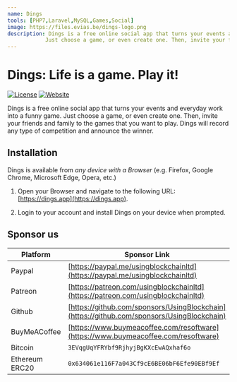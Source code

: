 ```yaml
---
name: Dings
tools: [PHP7,Laravel,MySQL,Games,Social]
image: https://files.evias.be/dings-logo.png
description: Dings is a free online social app that turns your events and everyday work into a funny game.
            Just choose a game, or even create one. Then, invite your friends and family to the games that you want to play and organize streams.
---
```


# Dings: Life is a game. Play it!

[![License](https://img.shields.io/badge/License-LGPL%203.0%20only-blue.svg)][license]
[![Website](https://img.shields.io/badge/Website-green.svg)][parent-url]

Dings is a free online social app that turns your events and everyday work into a funny game. Just choose a game, or even create one. Then, invite your friends and family to the games that you want to play. Dings will record any type of competition and announce the winner.

## Installation

Dings is available from *any device with a Browser* (e.g. Firefox, Google Chrome, Microsoft Edge, Opera, etc.)

1. Open your Browser and navigate to the following URL: [https://dings.app](https://dings.app).

2. Login to your account and install Dings on your device when prompted.

## Sponsor us

| Platform | Sponsor Link |
| --- | --- |
| Paypal | [https://paypal.me/usingblockchainltd](https://paypal.me/usingblockchainltd) |
| Patreon | [https://patreon.com/usingblockchainltd](https://patreon.com/usingblockchainltd) |
| Github | [https://github.com/sponsors/UsingBlockchain](https://github.com/sponsors/UsingBlockchain) |
| BuyMeACoffee | [https://www.buymeacoffee.com/resoftware](https://www.buymeacoffee.com/resoftware) |
| Bitcoin | `3EVqgUqYFRYbf9RjhyjBgKXcEwAQxhaf6o` |
| Ethereum ERC20 | `0x634061e116F7a043Cf9cE6BE06bF6Efe90EBf9Ef` |

[parent-url]: https://dings.app
[license]: https://opensource.org/licenses/LGPL-3.0
